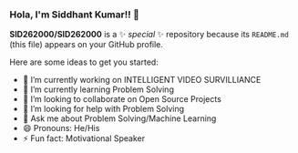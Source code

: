 ### Hola, I'm Siddhant Kumar!! 👋

**SID262000/SID262000** is a ✨ _special_ ✨ repository because its `README.md` (this file) appears on your GitHub profile.

Here are some ideas to get you started:

- 🔭 I’m currently working on INTELLIGENT VIDEO SURVILLIANCE
- 🌱 I’m currently learning Problem Solving
- 👯 I’m looking to collaborate on Open Source Projects
- 🤔 I’m looking for help with Problem Solving
- 💬 Ask me about Problem Solving/Machine Learning
- 😄 Pronouns: He/His
- ⚡ Fun fact: Motivational Speaker
